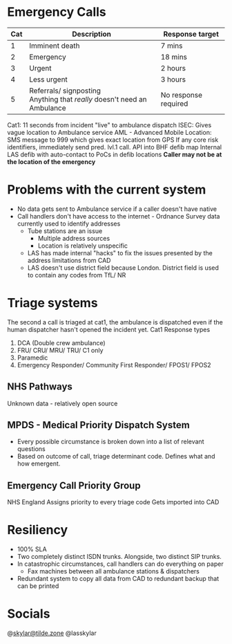 # Emergency Calls
| Cat | Description                                                                | Response target      |
| --- | -------------------------------------------------------------------------- | -------------------- |
| 1   | Imminent death                                                             | 7 mins               |
| 2   | Emergency                                                                  | 18 mins              |
| 3   | Urgent                                                                     | 2 hours              |
| 4   | Less urgent                                                                | 3 hours              |
| 5   | Referrals/ signposting<br>Anything that *really* doesn't need an Ambulance | No response required |
Cat1: 11 seconds from incident "live" to ambulance dispatch
ISEC: Gives vague location to Ambulance service
AML - Advanced Mobile Location: SMS message to 999 which gives exact location from GPS
If any core risk identifiers, immediately send pred. lvl.1 call. 
API into BHF defib map
Internal LAS defib with auto-contact to PoCs in defib locations
**Caller may not be at the location of the emergency**
# Problems with the current system
- No data gets sent to Ambulance service if a caller doesn't have native 
- Call handlers don't have access to the internet - Ordnance Survey data currently used to identify addresses
	- Tube stations are an issue
		- Multiple address sources
		- Location is relatively unspecific
	- LAS has made internal "hacks" to fix the issues presented by the address limitations from CAD
	- LAS doesn't use district field because London. District field is used to contain any codes from TfL/ NR
# Triage systems
The second a call is triaged at cat1, the ambulance is dispatched even if the human dispatcher hasn't opened the incident yet. 
Cat1 Response types
1. DCA (Double crew ambulance)
2. FRU/ CRU/ MRU/ TRU/ C1 only
3. Paramedic
4. Emergency Responder/ Community First Responder/ FPOS1/ FPOS2
## NHS Pathways
Unknown data - relatively open source
## MPDS - Medical Priority Dispatch System
- Every possible circumstance is broken down into a list of relevant questions
- Based on outcome of call, triage determinant code. Defines what and how emergent. 
## Emergency Call Priority Group
NHS England
Assigns priority to every triage code
Gets imported into CAD
# Resiliency
- 100% SLA
- Two completely distinct ISDN trunks. Alongside, two distinct SIP trunks. 
- In catastrophic circumstances, call handlers can do everything on paper
	- Fax machines between all ambulance stations & dispatchers
- Redundant system to copy all data from CAD to redundant backup that can be printed
# Socials
@skylar@tilde.zone
@lasskylar